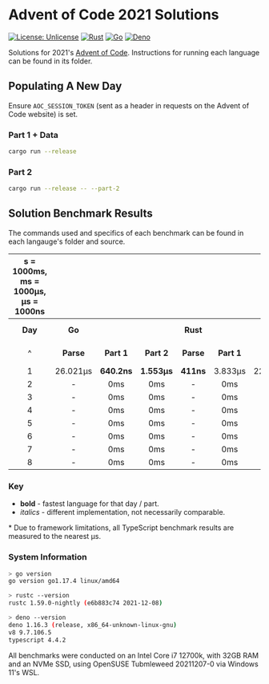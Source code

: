 # Advent of Code 2021 Solutions

[![License: Unlicense](https://img.shields.io/badge/license-Unlicense-blue.svg)](http://unlicense.org/)
[![Rust](https://github.com/maneac/aoc2021/actions/workflows/rust.yml/badge.svg)](https://github.com/maneac/aoc2021/actions/workflows/rust.yml)
[![Go](https://github.com/maneac/aoc2021/actions/workflows/golang.yml/badge.svg)](https://github.com/maneac/aoc2021/actions/workflows/golang.yml)
[![Deno](https://github.com/maneac/aoc2021/actions/workflows/deno.yml/badge.svg)](https://github.com/maneac/aoc2021/actions/workflows/deno.yml)

Solutions for 2021's [Advent of Code](https://adventofcode.com/2021). Instructions for running each language can be found in its folder.

## Populating A New Day

Ensure `AOC_SESSION_TOKEN` (sent as a header in requests on the Advent of Code website) is set.

### Part 1 + Data

```bash
cargo run --release
```

### Part 2

```bash
cargo run --release -- --part-2
```

## Solution Benchmark Results

The commands used and specifics of each benchmark can be found in each langauge's folder and source.

<centre>

| s = 1000ms, ms = 1000&mu;s, &mu;s = 1000ns ||||||||||
|:---:|:---:|:---:|:---:|:---:|:---:|:---:|:---:|:---:|:--:|
| **Day** | **Go** ||| **Rust** ||| **TypeScript (Deno)\*** |||
| ^ | **Parse** | **Part 1** | **Part 2** | **Parse** | **Part 1** | **Part 2** | **Parse** | **Part 1** | **Part 2** |
| 1 | 26.021&mu;s | **640.2ns** | **1.553&mu;s** | **411ns** | 3.833&mu;s | 22.965&mu;s | 116&mu;s | 36&mu;s | 88&mu;s |
| 2 | - | 0ms | 0ms | - | 0ms | 0ms | - | 0ms | 0ms |
| 3 | - | 0ms | 0ms | - | 0ms | 0ms | - | 0ms | 0ms |
| 4 | - | 0ms | 0ms | - | 0ms | 0ms | - | 0ms | 0ms |
| 5 | - | 0ms | 0ms | - | 0ms | 0ms | - | 0ms | 0ms |
| 6 | - | 0ms | 0ms | - | 0ms | 0ms | - | 0ms | 0ms |
| 7 | - | 0ms | 0ms | - | 0ms | 0ms | - | 0ms | 0ms |
| 8 | - | 0ms | 0ms | - | 0ms | 0ms | - | 0ms | 0ms |

</centre>

### Key

- **bold** - fastest language for that day / part.
- *italics* - different implementation, not necessarily comparable.

\* Due to framework limitations, all TypeScript benchmark results are measured to the nearest &mu;s.

### System Information

```sh
> go version
go version go1.17.4 linux/amd64

> rustc --version
rustc 1.59.0-nightly (e6b883c74 2021-12-08)

> deno --version
deno 1.16.3 (release, x86_64-unknown-linux-gnu)
v8 9.7.106.5
typescript 4.4.2
```

All benchmarks were conducted on an Intel Core i7 12700k, with 32GB RAM and an NVMe SSD, using OpenSUSE Tubmleweed 20211207-0 via Windows 11's WSL.
